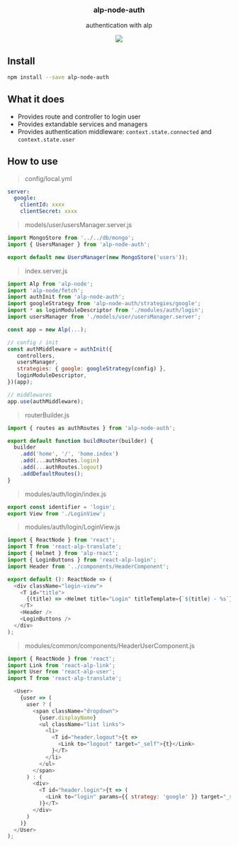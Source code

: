 <h3 align="center">
  alp-node-auth
</h3>

<p align="center">
  authentication with alp
</p>

<p align="center">
  <a href="https://npmjs.org/package/alp-node-auth"><img src="https://img.shields.io/npm/v/alp-node-auth.svg?style=flat-square"></a>
</p>

## Install

```sh
npm install --save alp-node-auth
```

## What it does

- Provides route and controller to login user
- Provides extandable services and managers
- Provides authentication middleware: `context.state.connected` and `context.state.user`

## How to use

> config/local.yml

```yml
server:
  google:
    clientId: xxxx
    clientSecret: xxxx
```

> models/user/usersManager.server.js

```js
import MongoStore from '../../db/mongo';
import { UsersManager } from 'alp-node-auth';

export default new UsersManager(new MongoStore('users'));
```

> index.server.js

```js
import Alp from 'alp-node';
import 'alp-node/fetch';
import authInit from 'alp-node-auth';
import googleStrategy from 'alp-node-auth/strategies/google';
import * as loginModuleDescriptor from './modules/auth/login';
import usersManager from './models/user/usersManager.server';

const app = new Alp(...);

// config / init
const authMiddleware = authInit({
   controllers,
   usersManager,
   strategies: { google: googleStrategy(config) },
   loginModuleDescriptor,
})(app);

// middlewares
app.use(authMiddleware);
```

> routerBuilder.js

```js
import { routes as authRoutes } from 'alp-node-auth';

export default function buildRouter(builder) {
  builder
    .add('home', '/', 'home.index')
    .add(...authRoutes.login)
    .add(...authRoutes.logout)
    .addDefaultRoutes();
}
```

> modules/auth/login/index.js

```js
export const identifier = 'login';
export View from './LoginView';
```

> modules/auth/login/LoginView.js

```js
import { ReactNode } from 'react';
import T from 'react-alp-translate';
import { Helmet } from 'alp-react';
import { LoginButtons } from 'react-alp-login';
import Header from '../components/HeaderComponent';

export default (): ReactNode => (
  <div className="login-view">
    <T id="title">
      {(title) => <Helmet title="Login" titleTemplate={`${title} - %s`} />}
    </T>
    <Header />
    <LoginButtons />
  </div>
);
```

> modules/common/components/HeaderUserComponent.js

```js
import { ReactNode } from 'react';
import Link from 'react-alp-link';
import User from 'react-alp-user';
import T from 'react-alp-translate';

  <User>
    {user => (
      user ? (
        <span className="dropdown">
          {user.displayName}
          <ul className="list links">
            <li>
              <T id="header.logout">{t =>
                <Link to="logout" target="_self">{t}</Link>
              }</T>
            </li>
          </ul>
        </span>
      ) : (
        <div>
          <T id="header.login">{t => (
            <Link to="login" params={{ strategy: 'google' }} target="_self">{t}</Link>
          )}</T>
        </div>
      )
    )}
  </User>
);
```
